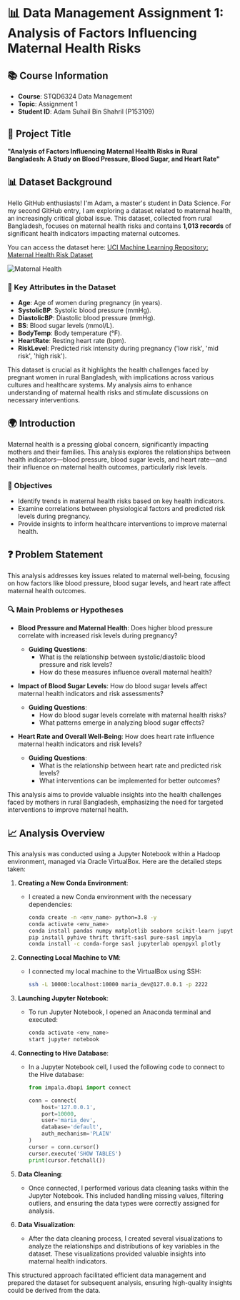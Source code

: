 # 📊 Data Management Assignment 1: Analysis of Factors Influencing Maternal Health Risks

## 📚 Course Information
- **Course**: STQD6324 Data Management
- **Topic**: Assignment 1
- **Student ID**: Adam Suhail Bin Shahril (P153109)

## 📝 Project Title
**"Analysis of Factors Influencing Maternal Health Risks in Rural Bangladesh: A Study on Blood Pressure, Blood Sugar, and Heart Rate"**

## 📊 Dataset Background
Hello GitHub enthusiasts! I'm Adam, a master's student in Data Science. For my second GitHub entry, I am exploring a dataset related to maternal health, an increasingly critical global issue. This dataset, collected from rural Bangladesh, focuses on maternal health risks and contains **1,013 records** of significant health indicators impacting maternal outcomes.

You can access the dataset here: [UCI Machine Learning Repository: Maternal Health Risk Dataset](https://archive.ics.uci.edu/dataset/863/maternal+health+risk)

![Maternal Health](<insert_image_link_here>) <!-- Add a relevant image -->

### 🔑 Key Attributes in the Dataset
- **Age**: Age of women during pregnancy (in years).
- **SystolicBP**: Systolic blood pressure (mmHg).
- **DiastolicBP**: Diastolic blood pressure (mmHg).
- **BS**: Blood sugar levels (mmol/L).
- **BodyTemp**: Body temperature (°F).
- **HeartRate**: Resting heart rate (bpm).
- **RiskLevel**: Predicted risk intensity during pregnancy ('low risk', 'mid risk', 'high risk').

This dataset is crucial as it highlights the health challenges faced by pregnant women in rural Bangladesh, with implications across various cultures and healthcare systems. My analysis aims to enhance understanding of maternal health risks and stimulate discussions on necessary interventions.

## 🌍 Introduction
Maternal health is a pressing global concern, significantly impacting mothers and their families. This analysis explores the relationships between health indicators—blood pressure, blood sugar levels, and heart rate—and their influence on maternal health outcomes, particularly risk levels.

### 🎯 Objectives
- Identify trends in maternal health risks based on key health indicators.
- Examine correlations between physiological factors and predicted risk levels during pregnancy.
- Provide insights to inform healthcare interventions to improve maternal health.

## ❓ Problem Statement
This analysis addresses key issues related to maternal well-being, focusing on how factors like blood pressure, blood sugar levels, and heart rate affect maternal health outcomes.

### 🔍 Main Problems or Hypotheses
- **Blood Pressure and Maternal Health**: Does higher blood pressure correlate with increased risk levels during pregnancy?
  - **Guiding Questions**:
    - What is the relationship between systolic/diastolic blood pressure and risk levels?
    - How do these measures influence overall maternal health?

- **Impact of Blood Sugar Levels**: How do blood sugar levels affect maternal health indicators and risk assessments?
  - **Guiding Questions**:
    - How do blood sugar levels correlate with maternal health risks?
    - What patterns emerge in analyzing blood sugar effects?

- **Heart Rate and Overall Well-Being**: How does heart rate influence maternal health indicators and risk levels?
  - **Guiding Questions**:
    - What is the relationship between heart rate and predicted risk levels?
    - What interventions can be implemented for better outcomes?

This analysis aims to provide valuable insights into the health challenges faced by mothers in rural Bangladesh, emphasizing the need for targeted interventions to improve maternal health.

## 📈 Analysis Overview
This analysis was conducted using a Jupyter Notebook within a Hadoop environment, managed via Oracle VirtualBox. Here are the detailed steps taken:


1. **Creating a New Conda Environment**:
   - I created a new Conda environment with the necessary dependencies:
     ```bash
     conda create -n <env_name> python=3.8 -y
     conda activate <env_name>
     conda install pandas numpy matplotlib seaborn scikit-learn jupyter
     pip install pyhive thrift thrift-sasl pure-sasl impyla
     conda install -c conda-forge sasl jupyterlab openpyxl plotly
     ```

2. **Connecting Local Machine to VM**:
   - I connected my local machine to the VirtualBox using SSH:
     ```bash
     ssh -L 10000:localhost:10000 maria_dev@127.0.0.1 -p 2222
     ```

3. **Launching Jupyter Notebook**:
   - To run Jupyter Notebook, I opened an Anaconda terminal and executed:
     ```bash
     conda activate <env_name>
     start jupyter notebook
     ```

4. **Connecting to Hive Database**:
   - In a Jupyter Notebook cell, I used the following code to connect to the Hive database:
     ```python
     from impala.dbapi import connect

     conn = connect(
         host='127.0.0.1',
         port=10000,
         user='maria_dev',
         database='default',
         auth_mechanism='PLAIN'
     )
     cursor = conn.cursor()
     cursor.execute('SHOW TABLES')
     print(cursor.fetchall())
     ```

5. **Data Cleaning**:
   - Once connected, I performed various data cleaning tasks within the Jupyter Notebook. This included handling missing values, filtering outliers, and ensuring the data types were correctly assigned for analysis.

6. **Data Visualization**:
   - After the data cleaning process, I created several visualizations to analyze the relationships and distributions of key variables in the dataset. These visualizations provided valuable insights into maternal health indicators.

This structured approach facilitated efficient data management and prepared the dataset for subsequent analysis, ensuring high-quality insights could be derived from the data.
